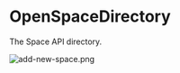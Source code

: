 OpenSpaceDirectory
==================

The Space API directory.

![add-new-space.png](OpenSpaceDirectory/raw/master/add-new-space.png)
